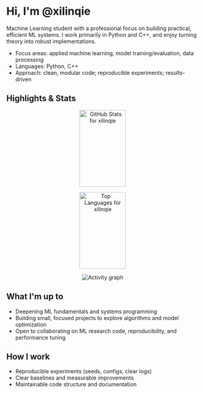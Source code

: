 # Hi, I'm @xilinqie

Machine Learning student with a professional focus on building practical, efficient ML systems. I work primarily in Python and C++, and enjoy turning theory into robust implementations.

- Focus areas: applied machine learning, model training/evaluation, data processing
- Languages: Python, C++
- Approach: clean, modular code; reproducible experiments; results-driven

## Highlights & Stats

<div align="center">

  <!-- GitHub Stats -->
  <img
    src="https://github-readme-stats.vercel.app/api?username=xilinqie&show_icons=true&theme=tokyonight&count_private=true"
    alt="GitHub Stats for xilinqie"
    style="width: 49%; height: 200px"
  />

  <!-- Top Languages -->
  <img
    src="https://github-readme-stats.vercel.app/api/top-langs/?username=xilinqie&theme=tokyonight&layout=compact"
    alt="Top Languages for xilinqie"
    style="width: 49%; height: 200px"
  />

  <!-- Activity Graph -->
  <img
    src="https://github-readme-activity-graph.vercel.app/graph?username=xilinqie&theme=xcode&hide_border=true"
    alt="Activity graph"
  />

</div>

## What I'm up to
- Deepening ML fundamentals and systems programming
- Building small, focused projects to explore algorithms and model optimization
- Open to collaborating on ML research code, reproducibility, and performance tuning

## How I work
- Reproducible experiments (seeds, configs, clear logs)
- Clear baselines and measurable improvements
- Maintainable code structure and documentation

<!-- If you'd like to add socials or projects, we can include links here. -->
